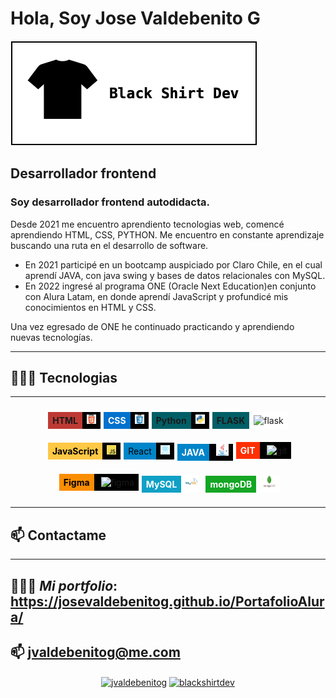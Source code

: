 # **Hola, Soy Jose Valdebenito G**

![Black Shirt Dev](logoBSDhoriz.png "BlackShirt logo")

## Desarrollador frontend

### Soy desarrollador frontend autodidacta.

Desde 2021 me encuentro aprendiento tecnologias web, comencé aprendiendo HTML, CSS, PYTHON.
Me encuentro en constante aprendizaje buscando una ruta en el desarrollo de software.

- En 2021 participé en un bootcamp auspiciado por Claro Chile, en el cual aprendí JAVA, con java swing y bases de datos relacionales con MySQL.
- En 2022 ingresé al programa ONE (Oracle Next Education)en conjunto con Alura Latam, en donde aprendí JavaScript y profundicé mis conocimientos en HTML y CSS.

Una vez egresado de ONE he continuado practicando y aprendiendo nuevas tecnologías.

---

## 👨🏻‍💻 Tecnologias

---

<div style='display:flex;flex-direction:row;flex-wrap:wrap;justify-content:center;align-items:center;'>

<span style='color:#fffff;font-weight:bold;background:#be3a34;padding:5px 7px;margin-top:10px'>HTML</span><span style="background:black;padding:5px 7px"><img src="https://raw.githubusercontent.com/devicons/devicon/master/icons/html5/html5-original-wordmark.svg" alt="html5" width="15" height="15"/></span>

<span style='color:#ffffff;font-weight:bold;background:#0072ce;padding:5px 7px;margin-left:5px'>CSS</span><span style="background:black;padding:5px 7px"><img src="https://raw.githubusercontent.com/devicons/devicon/master/icons/css3/css3-original-wordmark.svg" alt="css3" width="15" height="15"/></span>

<span style='color:#fffff;font-weight:bold;background:#005f66;padding:5px 7px;margin-left:5px'>Python</span><span style="background:#000000;padding:5px 7px"><img src="https://raw.githubusercontent.com/devicons/devicon/master/icons/python/python-original.svg" alt="python" width="15" height="15"/></span>

<span style='color:#fffff;font-weight:bold;background:#005f66;padding:5px 7px;margin-left:5px'>FLASK</span><span style="background:#fff;padding:5px 7px"><img src="https://www.vectorlogo.zone/logos/pocoo_flask/pocoo_flask-icon.svg" alt="flask" width="15" height="15"/></span>

<span style="background:#ffc845;color:#000;font-weight:bold;padding:5px 7px;margin-left:5px">JavaScript</span><span style="background:#000;padding:5px 7px"><img src="https://raw.githubusercontent.com/devicons/devicon/master/icons/javascript/javascript-original.svg" alt="javascript" width="15" height="15"/></span>

<span style="background:#0085ca;color:#000;padding:5px 7px;margin-left:5px">React</span><span style="background:#000;padding:5px 7px;"><img src="https://raw.githubusercontent.com/devicons/devicon/master/icons/react/react-original-wordmark.svg" alt="react" width="15" height="15"/></span>

<span style="background:#0085ca;color:#fff;font-weight:bold;padding:5px 7px;margin-left:5px">JAVA</span><span style="background:#000;padding:5px 7px"> <img src="https://raw.githubusercontent.com/devicons/devicon/master/icons/java/java-original.svg" alt="java" width="20" height="20"/></span>

<span style="background:#ff2f03;color:#fff;font-weight:bold;padding:5px 7px;margin-left:5px">GIT</span><span style="background:#000;padding:5px 7px"> <img src="https://www.vectorlogo.zone/logos/git-scm/git-scm-icon.svg" alt="git" width="15" height="15"/></span>

<span style="background:#FA8D01;color:#000;font-weight:bold;padding:5px 7px;margin-left:5px">Figma</span><span style="background:#000;padding:5px 7px" > <img src="https://www.vectorlogo.zone/logos/figma/figma-icon.svg" alt="figma" width="15" height="15"/></span>

<span style="background:#10a0c6;color:#fff;font-weight:bold;padding:5px 7px;margin-left:5px">MySQL</span><span style="background:#fff;padding:5px 7px"><img src="https://raw.githubusercontent.com/devicons/devicon/master/icons/mysql/mysql-original-wordmark.svg" alt="mysql" width="20" height="20"/></span>

<span style="background:#15a624;color:#fff;font-weight:bold;padding:5px 7px;margin-left:5px">mongoDB</span><span style="background:#fff;padding:5px 7px"> <img src="https://raw.githubusercontent.com/devicons/devicon/master/icons/mongodb/mongodb-original-wordmark.svg" alt="mongodb" width="20" height="20"/></span>

</div>

---

## 📫 Contactame

---

## 👨🏻‍💻 _*Mi portfolio*_: https://josevaldebenitog.github.io/PortafolioAlura/

## 📫 jvaldebenitog@me.com

<p align="center">
<a href="https://linkedin.com/in/jvaldebenitog" target="blank"><img align="center" src="https://raw.githubusercontent.com/rahuldkjain/github-profile-readme-generator/master/src/images/icons/Social/linked-in-alt.svg" alt="jvaldebenitog" height="20" width="30" /></a>
<a href="https://instagram.com/blackshirtdev" target="blank"><img align="center" src="https://raw.githubusercontent.com/rahuldkjain/github-profile-readme-generator/master/src/images/icons/Social/instagram.svg" alt="blackshirtdev" height="30" width="40" /></a>
</p>
<!---
JoseValdebenitoG/JoseValdebenitoG is a ✨ special ✨ repository because its `README.md` (this file) appears on your GitHub profile.
You can click the Preview link to take a look at your changes.
--->
